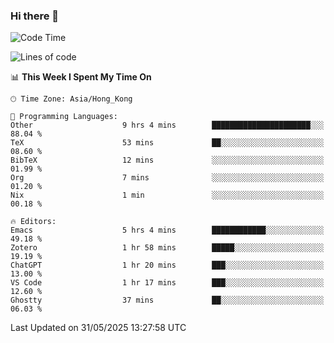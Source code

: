 ### Hi there 👋

<!--
**nicehiro/nicehiro** is a ✨ _special_ ✨ repository because its `README.md` (this file) appears on your GitHub profile.

Here are some ideas to get you started:

- 🔭 I’m currently working on ...
- 🌱 I’m currently learning ...
- 👯 I’m looking to collaborate on ...
- 🤔 I’m looking for help with ...
- 💬 Ask me about ...
- 📫 How to reach me: ...
- 😄 Pronouns: ...
- ⚡ Fun fact: ...
-->

<!--START_SECTION:waka-->
![Code Time](http://img.shields.io/badge/Code%20Time-693%20hrs%2043%20mins-blue)

![Lines of code](https://img.shields.io/badge/From%20Hello%20World%20I%27ve%20Written-1.7%20million%20lines%20of%20code-blue)

📊 **This Week I Spent My Time On** 

```text
🕑︎ Time Zone: Asia/Hong_Kong

💬 Programming Languages: 
Other                    9 hrs 4 mins        ██████████████████████░░░   88.04 % 
TeX                      53 mins             ██░░░░░░░░░░░░░░░░░░░░░░░   08.60 % 
BibTeX                   12 mins             ░░░░░░░░░░░░░░░░░░░░░░░░░   01.99 % 
Org                      7 mins              ░░░░░░░░░░░░░░░░░░░░░░░░░   01.20 % 
Nix                      1 min               ░░░░░░░░░░░░░░░░░░░░░░░░░   00.18 % 

🔥 Editors: 
Emacs                    5 hrs 4 mins        ████████████░░░░░░░░░░░░░   49.18 % 
Zotero                   1 hr 58 mins        █████░░░░░░░░░░░░░░░░░░░░   19.19 % 
ChatGPT                  1 hr 20 mins        ███░░░░░░░░░░░░░░░░░░░░░░   13.00 % 
VS Code                  1 hr 17 mins        ███░░░░░░░░░░░░░░░░░░░░░░   12.60 % 
Ghostty                  37 mins             ██░░░░░░░░░░░░░░░░░░░░░░░   06.03 % 
```


 Last Updated on 31/05/2025 13:27:58 UTC
<!--END_SECTION:waka-->
